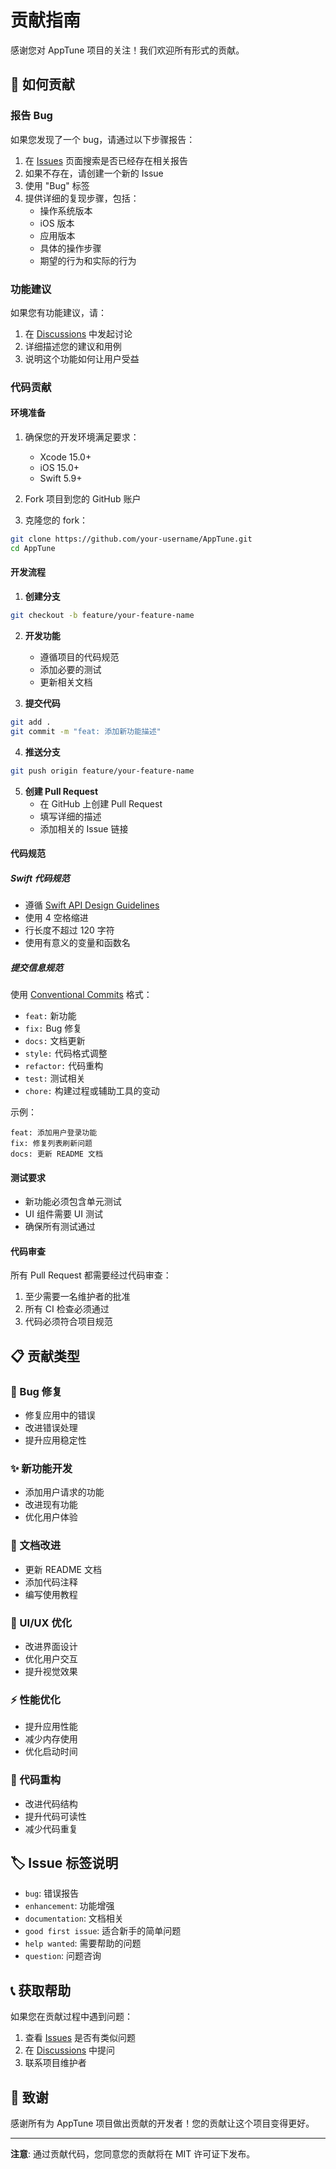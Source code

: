 # 贡献指南

感谢您对 AppTune 项目的关注！我们欢迎所有形式的贡献。

## 🤝 如何贡献

### 报告 Bug

如果您发现了一个 bug，请通过以下步骤报告：

1. 在 [Issues](https://github.com/your-username/AppTune/issues) 页面搜索是否已经存在相关报告
2. 如果不存在，请创建一个新的 Issue
3. 使用 "Bug" 标签
4. 提供详细的复现步骤，包括：
   - 操作系统版本
   - iOS 版本
   - 应用版本
   - 具体的操作步骤
   - 期望的行为和实际的行为

### 功能建议

如果您有功能建议，请：

1. 在 [Discussions](https://github.com/your-username/AppTune/discussions) 中发起讨论
2. 详细描述您的建议和用例
3. 说明这个功能如何让用户受益

### 代码贡献

#### 环境准备

1. 确保您的开发环境满足要求：
   - Xcode 15.0+
   - iOS 15.0+
   - Swift 5.9+

2. Fork 项目到您的 GitHub 账户

3. 克隆您的 fork：
```bash
git clone https://github.com/your-username/AppTune.git
cd AppTune
```

#### 开发流程

1. **创建分支**
```bash
git checkout -b feature/your-feature-name
```

2. **开发功能**
   - 遵循项目的代码规范
   - 添加必要的测试
   - 更新相关文档

3. **提交代码**
```bash
git add .
git commit -m "feat: 添加新功能描述"
```

4. **推送分支**
```bash
git push origin feature/your-feature-name
```

5. **创建 Pull Request**
   - 在 GitHub 上创建 Pull Request
   - 填写详细的描述
   - 添加相关的 Issue 链接

#### 代码规范

##### Swift 代码规范

- 遵循 [Swift API Design Guidelines](https://www.swift.org/documentation/api-design-guidelines/)
- 使用 4 空格缩进
- 行长度不超过 120 字符
- 使用有意义的变量和函数名

##### 提交信息规范

使用 [Conventional Commits](https://www.conventionalcommits.org/) 格式：

- `feat:` 新功能
- `fix:` Bug 修复
- `docs:` 文档更新
- `style:` 代码格式调整
- `refactor:` 代码重构
- `test:` 测试相关
- `chore:` 构建过程或辅助工具的变动

示例：
```
feat: 添加用户登录功能
fix: 修复列表刷新问题
docs: 更新 README 文档
```

#### 测试要求

- 新功能必须包含单元测试
- UI 组件需要 UI 测试
- 确保所有测试通过

#### 代码审查

所有 Pull Request 都需要经过代码审查：

1. 至少需要一名维护者的批准
2. 所有 CI 检查必须通过
3. 代码必须符合项目规范

## 📋 贡献类型

### 🐛 Bug 修复
- 修复应用中的错误
- 改进错误处理
- 提升应用稳定性

### ✨ 新功能开发
- 添加用户请求的功能
- 改进现有功能
- 优化用户体验

### 📝 文档改进
- 更新 README 文档
- 添加代码注释
- 编写使用教程

### 🎨 UI/UX 优化
- 改进界面设计
- 优化用户交互
- 提升视觉效果

### ⚡ 性能优化
- 提升应用性能
- 减少内存使用
- 优化启动时间

### 🔧 代码重构
- 改进代码结构
- 提升代码可读性
- 减少代码重复

## 🏷️ Issue 标签说明

- `bug`: 错误报告
- `enhancement`: 功能增强
- `documentation`: 文档相关
- `good first issue`: 适合新手的简单问题
- `help wanted`: 需要帮助的问题
- `question`: 问题咨询

## 📞 获取帮助

如果您在贡献过程中遇到问题：

1. 查看 [Issues](https://github.com/your-username/AppTune/issues) 是否有类似问题
2. 在 [Discussions](https://github.com/your-username/AppTune/discussions) 中提问
3. 联系项目维护者

## 🙏 致谢

感谢所有为 AppTune 项目做出贡献的开发者！您的贡献让这个项目变得更好。

---

**注意**: 通过贡献代码，您同意您的贡献将在 MIT 许可证下发布。 
